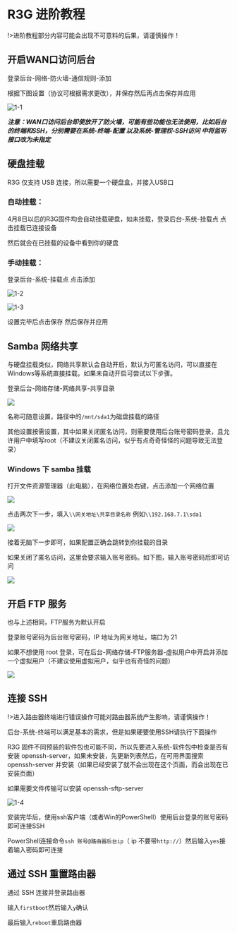 # R3G 进阶教程

!>进阶教程部分内容可能会出现不可意料的后果，请谨慎操作！

## 开启WAN口访问后台

登录后台-网络-防火墙-通信规则-添加

根据下图设置（协议可根据需求更改），并保存然后再点击保存并应用

![1-1](.\Image\1-1.png)

***注意：WAN口访问后台即使放开了防火墙，可能有些功能也无法使用，比如后台的终端和SSH，分别需要在系统-终端-配置 以及系统-管理权-SSH访问 中将监听接口改为未指定***

## 硬盘挂载

R3G 仅支持 USB 连接，所以需要一个硬盘盒，并接入USB口

### 自动挂载：

4月8日以后的R3G固件均会自动挂载硬盘，如未挂载，登录后台-系统-挂载点 点击挂载已连接设备

然后就会在已挂载的设备中看到你的硬盘

### 手动挂载：

登录后台-系统-挂载点 点击添加

![1-2](.\Image\1-2.png)

![1-3](.\Image\1-3.png)

设置完毕后点击保存 然后保存并应用

## Samba 网络共享

与硬盘挂载类似，网络共享默认会自动开启，默认为可匿名访问，可以直接在Windows等系统直接挂载。如果未自动开启可尝试以下步骤。

登录后台-网络存储-网络共享-共享目录

![](.\Image\1-5.png)

名称可随意设置，路径中的`/mnt/sda1`为磁盘挂载的路径 

其他设置按需设置，其中如果关闭匿名访问，则需要使用后台账号密码登录，且允许用户中填写root（不建议关闭匿名访问，似乎有点奇奇怪怪的问题导致无法登录）

### Windows 下 samba 挂载

打开文件资源管理器（此电脑），在网络位置处右键，点击添加一个网络位置

![](.\Image\1-6.png)

点击两次下一步，填入`\\网关地址\共享目录名称` 例如`\\192.168.7.1\sda1`

![](.\Image\1-7.png)

接着无脑下一步即可，如果配置正确会跳转到你挂载的目录

如果关闭了匿名访问，这里会要求输入账号密码。如下图，输入账号密码后即可访问

![](.\Image\1-8.png)



## 开启 FTP 服务

也与上述相同，FTP服务为默认开启

登录账号密码为后台账号密码，IP 地址为网关地址，端口为 21

如果不想使用 root 登录，可在后台-网络存储-FTP服务器-虚拟用户中开启并添加一个虚拟用户（不建议使用虚拟用户，似乎也有奇怪的问题）

![](./Image/1-9.png)

## 连接 SSH

!>进入路由器终端进行错误操作可能对路由器系统产生影响，请谨慎操作！

后台-系统-终端可以满足基本的需求，但是如果硬要使用SSH请执行下面操作

R3G 固件不同预装的软件包也可能不同，所以先要进入系统-软件包中检查是否有安装 openssh-server，如果未安装，先更新列表然后，在可用界面搜索 openssh-server 并安装（如果已经安装了就不会出现在这个页面，而会出现在已安装页面）

如果需要文件传输可以安装 openssh-sftp-server

![1-4](.\Image\1-4.png)

安装完毕后，使用ssh客户端（或者Win的PowerShell）使用后台登录的账号密码即可连接SSH

PowerShell连接命令`ssh 账号@路由器后台ip`（ ip 不要带`http://`）然后输入`yes`接着输入密码即可连接

## 通过 SSH 重置路由器

通过 SSH 连接并登录路由器

输入`firstboot`然后输入`y`确认

最后输入`reboot`重启路由器

